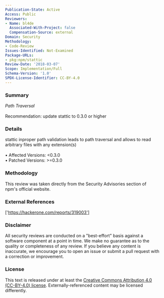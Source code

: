 ```yaml
---
Publication-State: Active
Access: Public
Reviewers:
- Name: bl4de
  Associated-With-Project: false
  Compensation-Source: external
Domain: Security
Methodology:
- Code-Review
Issues-Identified: Not-Examined
Package-URLs:
- pkg:npm/stattic
Review-Date: '2018-03-07'
Scope: Implementation/Full
Schema-Version: '1.0'
SPDX-License-Identifier: CC-BY-4.0
---
```

### Summary
*Path Traversal*<br><br>Recommendation: update stattic to 0.3.0 or higher
### Details
stattic inproper path validation leads to path traversal and allows to read arbitrary files with any extension(s)
<br><br>• Affected Versions: <0.3.0
<br>• Patched Versions: >=0.3.0
### Methodology
This review was taken directly from the Security Advisories section of npm's official website.
### External References
['https://hackerone.com/reports/319003']
### Disclaimer
All security reviews are conducted on a "best-effort" basis against a software component at a point in time. We make no guarantee as to the quality or completeness of any review. If you believe any content is inaccurate, we encourage you to open an issue or submit a pull request with a correction or improvement.
### License
This text is released under at least the [Creative Commons Attribution 4.0 (CC-BY-4.0) license](https://creativecommons.org/licenses/by/4.0/legalcode.txt). Externally-referenced content may be licensed differently.
